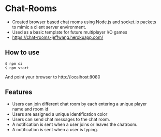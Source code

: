 # Chat-Rooms

- Created browser based chat rooms using Node.js and socket.io packets to mimic a client server environment. 
- Used as a basic template for future multiplayer I/O games 
- https://chat-rooms-jeffwang.herokuapp.com/

## How to use

```
$ npm ci
$ npm start
```

And point your browser to http://localhost:8080

## Features

- Users can join different chat room by each entering a unique player name and room id
- Users are assigned a unique identification color 
- Users can send chat messages to the chat room.
- A notification is sent when a user joins or leaves the chatroom.
- A notification is sent when a user is typing. 
